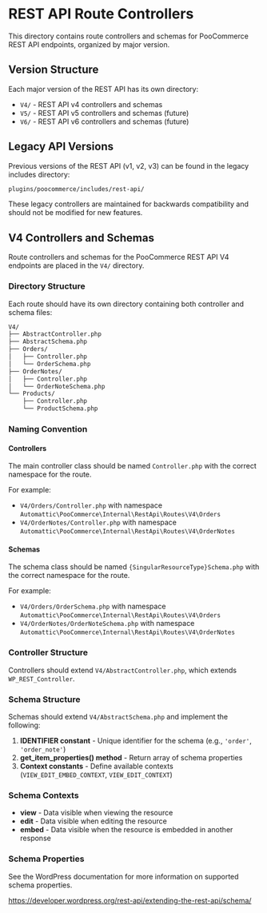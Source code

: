# REST API Route Controllers

This directory contains route controllers and schemas for PooCommerce REST API endpoints, organized by major version.

## Version Structure

Each major version of the REST API has its own directory:

- `V4/` - REST API v4 controllers and schemas
- `V5/` - REST API v5 controllers and schemas (future)
- `V6/` - REST API v6 controllers and schemas (future)

## Legacy API Versions

Previous versions of the REST API (v1, v2, v3) can be found in the legacy includes directory:

```markdown
plugins/poocommerce/includes/rest-api/
```

These legacy controllers are maintained for backwards compatibility and should not be modified for new features.

## V4 Controllers and Schemas

Route controllers and schemas for the PooCommerce REST API V4 endpoints are placed in the `V4/` directory.

### Directory Structure

Each route should have its own directory containing both controller and schema files:

```markdown
V4/
├── AbstractController.php
├── AbstractSchema.php
├── Orders/
│   ├── Controller.php
│   └── OrderSchema.php
├── OrderNotes/
│   ├── Controller.php
│   └── OrderNoteSchema.php
└── Products/
    ├── Controller.php
    └── ProductSchema.php
```

### Naming Convention

#### Controllers

The main controller class should be named `Controller.php` with the correct namespace for the route.

For example:

- `V4/Orders/Controller.php` with namespace `Automattic\PooCommerce\Internal\RestApi\Routes\V4\Orders`
- `V4/OrderNotes/Controller.php` with namespace `Automattic\PooCommerce\Internal\RestApi\Routes\V4\OrderNotes`

#### Schemas

The schema class should be named `{SingularResourceType}Schema.php` with the correct namespace for the route.

For example:

- `V4/Orders/OrderSchema.php` with namespace `Automattic\PooCommerce\Internal\RestApi\Routes\V4\Orders`
- `V4/OrderNotes/OrderNoteSchema.php` with namespace `Automattic\PooCommerce\Internal\RestApi\Routes\V4\OrderNotes`

### Controller Structure

Controllers should extend `V4/AbstractController.php`, which extends `WP_REST_Controller`.

### Schema Structure

Schemas should extend `V4/AbstractSchema.php` and implement the following:

1. **IDENTIFIER constant** - Unique identifier for the schema (e.g., `'order'`, `'order_note'`)
2. **get_item_properties() method** - Return array of schema properties
3. **Context constants** - Define available contexts (`VIEW_EDIT_EMBED_CONTEXT`, `VIEW_EDIT_CONTEXT`)

### Schema Contexts

- **view** - Data visible when viewing the resource
- **edit** - Data visible when editing the resource
- **embed** - Data visible when the resource is embedded in another response

### Schema Properties

See the WordPress documentation for more information on supported schema properties.

<https://developer.wordpress.org/rest-api/extending-the-rest-api/schema/>
